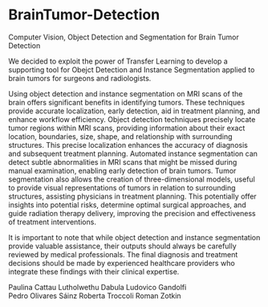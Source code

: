 # BrainTumor-Detection
Computer Vision, Object Detection and Segmentation for Brain Tumor Detection

We decided to exploit the power of Transfer Learning to develop a supporting tool for Obejct Detection and Instance Segmentation applied to brain tumors for surgeons and radiologists.

Using object detection and instance segmentation on MRI scans of the brain offers significant benefits in identifying tumors. These techniques provide accurate localization, early detection, aid in treatment planning, and enhance workflow efficiency. Object detection techniques precisely locate tumor regions within MRI scans, providing information about their exact location, boundaries, size, shape, and relationship with surrounding structures. This precise localization enhances the accuracy of diagnosis and subsequent treatment planning. Automated instance segmentation can detect subtle abnormalities in MRI scans that might be missed during manual examination, enabling early detection of brain tumors. Tumor segmentation also allows the creation of three-dimensional models, useful to provide visual representations of tumors in relation to surrounding structures, assisting physicians in treatment planning. This potentially offer insights into potential risks, determine optimal surgical approaches, and guide radiation therapy delivery, improving the precision and effectiveness of treatment interventions.

It is important to note that while object detection and instance segmentation provide valuable assistance, their outputs should always be carefully reviewed by medical professionals. The final diagnosis and treatment decisions should be made by experienced healthcare providers who integrate these findings with their clinical expertise.

Paulina Cattau
Lutholwethu Dabula
Ludovico Gandolfi  
Pedro Olivares Sáinz 
Roberta Troccoli
Roman Zotkin
